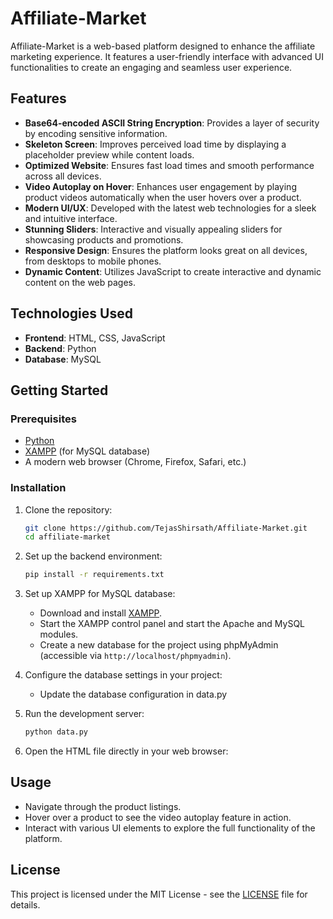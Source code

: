 # Affiliate-Market

Affiliate-Market is a web-based platform designed to enhance the affiliate marketing experience. It features a user-friendly interface with advanced UI functionalities to create an engaging and seamless user experience.

## Features

- **Base64-encoded ASCII String Encryption**: Provides a layer of security by encoding sensitive information.
- **Skeleton Screen**: Improves perceived load time by displaying a placeholder preview while content loads.
- **Optimized Website**: Ensures fast load times and smooth performance across all devices.
- **Video Autoplay on Hover**: Enhances user engagement by playing product videos automatically when the user hovers over a product.
- **Modern UI/UX**: Developed with the latest web technologies for a sleek and intuitive interface.
- **Stunning Sliders**: Interactive and visually appealing sliders for showcasing products and promotions.
- **Responsive Design**: Ensures the platform looks great on all devices, from desktops to mobile phones.
- **Dynamic Content**: Utilizes JavaScript to create interactive and dynamic content on the web pages.

## Technologies Used

- **Frontend**: HTML, CSS, JavaScript
- **Backend**: Python
- **Database**: MySQL

## Getting Started

### Prerequisites

- [Python](https://www.python.org/downloads/)
- [XAMPP](https://www.apachefriends.org) (for MySQL database)
- A modern web browser (Chrome, Firefox, Safari, etc.)

### Installation

1. Clone the repository:

    ```bash
    git clone https://github.com/TejasShirsath/Affiliate-Market.git
    cd affiliate-market
    ```
2. Set up the backend environment:

    ```bash
    pip install -r requirements.txt
    ```
3. Set up XAMPP for MySQL database:

    - Download and install [XAMPP](https://www.apachefriends.org/index.html).
    - Start the XAMPP control panel and start the Apache and MySQL modules.
    - Create a new database for the project using phpMyAdmin (accessible via `http://localhost/phpmyadmin`).

4. Configure the database settings in your project:

    - Update the database configuration in data.py

5. Run the development server:

    ```bash
    python data.py
    ```

4. Open the HTML file directly in your web browser:

## Usage

- Navigate through the product listings.
- Hover over a product to see the video autoplay feature in action.
- Interact with various UI elements to explore the full functionality of the platform.

## License

This project is licensed under the MIT License - see the [LICENSE](LICENSE) file for details.
